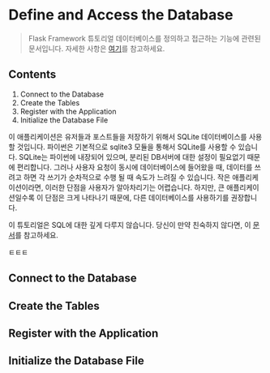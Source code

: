 Define and Access the Database
===============

> Flask Framework 튜토리얼 데이터베이스를 정의하고 접근하는 기능에 관련된 문서입니다.
> 자세한 사항은 [여기](https://flask.palletsprojects.com/en/1.1.x/tutorial/database/)를 참고하세요.

Contents
-----------

1. Connect to the Database
2. Create the Tables
3. Register with the Application
4. Initialize the Database File

이 애플리케이션은 유저들과 포스트들을 저장하기 위해서 SQLite 데이터베이스를 사용할 것입니다. 파이썬은 기본적으로 sqlite3 모듈을 통해서 SQLite를 사용할 수 있습니다. SQLite는 파이썬에 내장되어 있으며, 분리된 DB서버에 대한 설정이 필요없기 때문에 편리합니다. 그러나 사용자 요청이 동시에 데이터베이스에 들어왔을 때, 데이터를 쓰려고 하면 각 쓰기가 순차적으로 수행 될 때 속도가 느려질 수 있습니다. 작은 애플리케이션이라면, 이러한 단점을 사용자가 알아차리기는 어렵습니다. 하지만, 큰 애플리케이션일수록 이 단점은 크게 나타나기 때문에, 다른 데이터베이스를 사용하기를 권장합니다.

이 튜토리얼은 SQL에 대한 깊게 다루지 않습니다. 당신이 만약 친숙하지 않다면, 이 [문서](https://sqlite.org/lang.html)를 참고하세요.

ㅌㅌㅌ
## Connect to the Database


## Create the Tables


## Register with the Application


## Initialize the Database File

